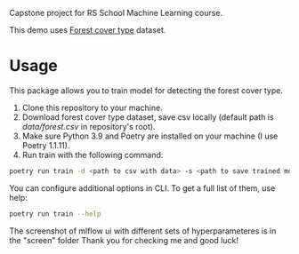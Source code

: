 Capstone project for RS School Machine Learning course.

This demo uses [Forest cover type](https://www.kaggle.com/competitions/forest-cover-type-prediction) dataset.

# Usage
This package allows you to train model for detecting the forest cover type.
1. Clone this repository to your machine.
2. Download forest cover type dataset, save csv locally (default path is *data/forest.csv* in repository's root).
3. Make sure Python 3.9 and Poetry are installed on your machine (I use Poetry 1.1.11).
4. Run train with the following command:
```bash
poetry run train -d <path to csv with data> -s <path to save trained model>
```
You can configure additional options in CLI. To get a full list of them, use help:
```bash
poetry run train --help
```
The screenshot of mlflow ui with different sets of hyperparameteres is in the "screen" folder
Thank you for checking me and good luck!
